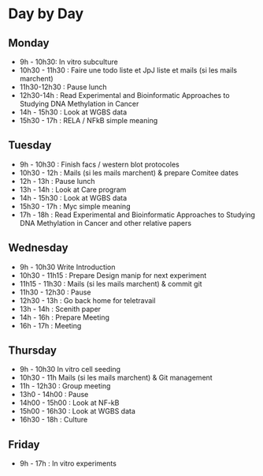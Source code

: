 # Day by Day

## Monday

* 9h - 10h30: In vitro subculture
* 10h30 - 11h30 : Faire une todo liste et JpJ liste et mails (si les mails marchent)
* 11h30-12h30 : Pause lunch
* 12h30-14h : Read Experimental and Bioinformatic Approaches to Studying DNA Methylation in Cancer
* 14h - 15h30 : Look at WGBS data
* 15h30 - 17h : RELA / NFkB simple meaning

## Tuesday

* 9h - 10h30 : Finish facs / western blot protocoles
* 10h30 - 12h : Mails (si les mails marchent) & prepare Comitee dates
* 12h - 13h : Pause lunch
* 13h - 14h : Look at Care program
* 14h - 15h30 : Look at WGBS data
* 15h30 - 17h : Myc simple meaning
* 17h - 18h : Read Experimental and Bioinformatic Approaches to Studying DNA Methylation in Cancer and other relative papers

## Wednesday

* 9h - 10h30 Write Introduction
* 10h30 - 11h15 : Prepare Design manip for next experiment
* 11h15 - 11h30 : Mails (si les mails marchent) & commit git
* 11h30 - 12h30 : Pause
* 12h30 - 13h : Go back home for teletravail
* 13h - 14h : Scenith paper
* 14h - 16h : Prepare Meeting
* 16h - 17h : Meeting

## Thursday

* 9h - 10h30 In vitro cell seeding
* 10h30 - 11h Mails (si les mails marchent) & Git management
* 11h - 12h30 : Group meeting
* 13h0 - 14h00 : Pause
* 14h00 - 15h00 : Look at NF-kB
* 15h00 - 16h30 : Look at WGBS data
* 16h30 - 18h : Culture

## Friday

* 9h - 17h : In vitro experiments
